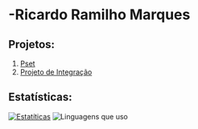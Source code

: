 # -Ricardo Ramilho Marques

## Projetos:
1. [Pset](https://github.com/RickRaMarques/uvv_bd1_cc1ma)
2. [Projeto de Integração](https://github.com/RickRaMarques/Projeto-Integrado-CC1MA)

## Estatísticas:
[![Estatíticas](https://github-readme-stats.vercel.app/api?username=RickRaMarques&theme=highcontrast&layout=compact)](https://github.com/RickRaMarques/github-readme-stats)
![Linguagens que uso](https://github-readme-stats.vercel.app/api/top-langs/?username=RickRaMarques&hide_progress=true)


